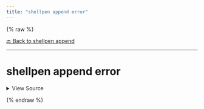 ```yaml
---
title: "shellpen append error"
---
```


{% raw %}





[🔙 Back to shellpen append](/api/shellpen/append)

---







<!-- Todo, if there are no subcommands under the child commands, use a smaller heading size -->

# shellpen append error



<details>
  <summary>View Source</summary>

{% endraw %}
{% highlight sh %}
if [ $# -eq 1 ]
then
  shellpen append writeln echo \"$*\" '>&2'
  shellpen append return 1
else
  shellpen append writeln printf $@ '>&2'
  shellpen append return 1
fi
{% endhighlight %}
{% raw %}

</details>










  
{% endraw %}
